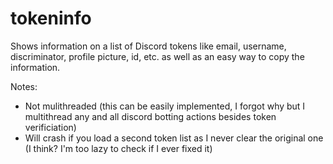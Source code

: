 # tokeninfo
Shows information on a list of Discord tokens like email, username, discriminator, profile picture, id, etc. as well as an easy way to copy the information.

Notes:
- Not mulithreaded (this can be easily implemented, I forgot why but I multithread any and all discord botting actions besides token verificiation)
- Will crash if you load a second token list as I never clear the original one (I think? I'm too lazy to check if I ever fixed it)

